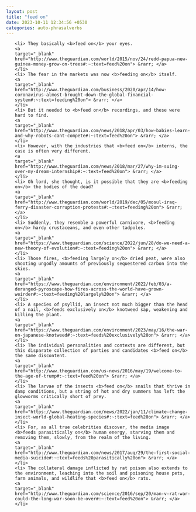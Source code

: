 ```yaml
---
layout: post
title: "feed on"
date: 2023-10-11 12:34:56 +0530
categories: auto-phrasalverbs
---
```

<ol>

    <li> They basically <b>feed on</b> your eyes.
    <a 
    target="_blank" 
    href="http://www.theguardian.com/world/2015/nov/24/redd-papua-new-guinea-money-grow-on-trees#:~:text=feed%20on"> &rarr; </a>
    </li>
    <li> The fear in the markets was now <b>feeding on</b> itself.
    <a 
    target="_blank" 
    href="http://www.theguardian.com/business/2020/apr/14/how-coronavirus-almost-brought-down-the-global-financial-system#:~:text=feeding%20on"> &rarr; </a>
    </li>
    <li> But it needed to <b>feed on</b> recordings, and these were hard to find.
    <a 
    target="_blank" 
    href="http://www.theguardian.com/news/2018/apr/03/how-babies-learn-and-why-robots-cant-compete#:~:text=feed%20on"> &rarr; </a>
    </li>
    <li> However, with the industries that <b>feed on</b> interns, the case is often very different.
    <a 
    target="_blank" 
    href="http://www.theguardian.com/news/2018/mar/27/why-im-suing-over-my-dream-internship#:~:text=feed%20on"> &rarr; </a>
    </li>
    <li> Oh lord, she thought, is it possible that they are <b>feeding on</b> the bodies of the dead?
    <a 
    target="_blank" 
    href="http://www.theguardian.com/world/2019/dec/05/mosul-iraq-ferry-disaster-corruption-protests#:~:text=feeding%20on"> &rarr; </a>
    </li>
    <li> Suddenly, they resemble a powerful carnivore, <b>feeding on</b> hardy crustaceans, and even other tadpoles.
    <a 
    target="_blank" 
    href="https://www.theguardian.com/science/2022/jun/28/do-we-need-a-new-theory-of-evolution#:~:text=feeding%20on"> &rarr; </a>
    </li>
    <li> Those fires, <b>feeding largely on</b> dried peat, were also shooting ungodly amounts of previously sequestered carbon into the skies.
    <a 
    target="_blank" 
    href="https://www.theguardian.com/environment/2022/feb/03/a-deranged-pyroscape-how-fires-across-the-world-have-grown-weirder#:~:text=feeding%20largely%20on"> &rarr; </a>
    </li>
    <li> A species of psyllid, an insect not much bigger than the head of a nail, <b>feeds exclusively on</b> knotweed sap, weakening and killing the plant.
    <a 
    target="_blank" 
    href="https://www.theguardian.com/environment/2023/may/16/the-war-on-japanese-knotweed#:~:text=feeds%20exclusively%20on"> &rarr; </a>
    </li>
    <li> The individual personalities and contexts are different, but this disparate collection of parties and candidates <b>feed on</b> the same discontent.
    <a 
    target="_blank" 
    href="http://www.theguardian.com/us-news/2016/may/19/welcome-to-the-age-of-trump#:~:text=feed%20on"> &rarr; </a>
    </li>
    <li> The larvae of the insects <b>feed on</b> snails that thrive in damp conditions, but a string of hot and dry summers has left the glowworms critically short of prey.
    <a 
    target="_blank" 
    href="https://www.theguardian.com/news/2022/jan/11/climate-change-insect-world-global-heating-species#:~:text=feed%20on"> &rarr; </a>
    </li>
    <li> For, as all true celebrities discover, the media image <b>feeds parasitically on</b> human energy, starving them and removing them, slowly, from the realm of the living.
    <a 
    target="_blank" 
    href="http://www.theguardian.com/news/2017/aug/29/the-first-social-media-suicide#:~:text=feeds%20parasitically%20on"> &rarr; </a>
    </li>
    <li> The collateral damage inflicted by rat poison also extends to the environment, leaching into the soil and poisoning house pets, farm animals, and wildlife that <b>feed on</b> rats.
    <a 
    target="_blank" 
    href="http://www.theguardian.com/science/2016/sep/20/man-v-rat-war-could-the-long-war-soon-be-over#:~:text=feed%20on"> &rarr; </a>
    </li>